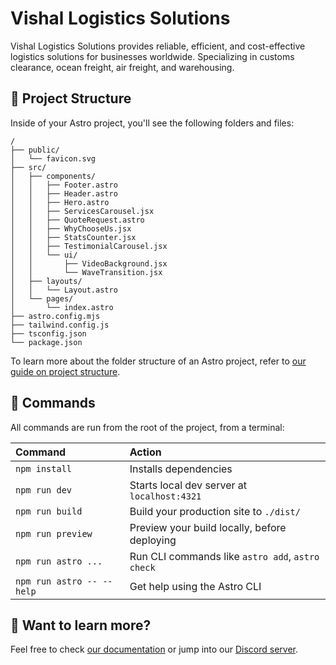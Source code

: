 # Vishal Logistics Solutions

Vishal Logistics Solutions provides reliable, efficient, and cost-effective logistics solutions for businesses worldwide. Specializing in customs clearance, ocean freight, air freight, and warehousing.

## 🚀 Project Structure

Inside of your Astro project, you'll see the following folders and files:

```text
/
├── public/
│   └── favicon.svg
├── src/
│   ├── components/
│   │   ├── Footer.astro
│   │   ├── Header.astro
│   │   ├── Hero.astro
│   │   ├── ServicesCarousel.jsx
│   │   ├── QuoteRequest.astro
│   │   ├── WhyChooseUs.jsx
│   │   ├── StatsCounter.jsx
│   │   ├── TestimonialCarousel.jsx
│   │   └── ui/
│   │       ├── VideoBackground.jsx
│   │       └── WaveTransition.jsx
│   ├── layouts/
│   │   └── Layout.astro
│   └── pages/
│       └── index.astro
├── astro.config.mjs
├── tailwind.config.js
├── tsconfig.json
└── package.json
```

To learn more about the folder structure of an Astro project, refer to [our guide on project structure](https://docs.astro.build/en/basics/project-structure/).

## 🧞 Commands

All commands are run from the root of the project, from a terminal:

| Command                   | Action                                           |
| :------------------------ | :----------------------------------------------- |
| `npm install`             | Installs dependencies                            |
| `npm run dev`             | Starts local dev server at `localhost:4321`      |
| `npm run build`           | Build your production site to `./dist/`          |
| `npm run preview`         | Preview your build locally, before deploying     |
| `npm run astro ...`       | Run CLI commands like `astro add`, `astro check` |
| `npm run astro -- --help` | Get help using the Astro CLI                     |

## 👀 Want to learn more?

Feel free to check [our documentation](https://docs.astro.build) or jump into our [Discord server](https://astro.build/chat).
